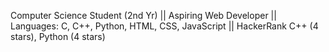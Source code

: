Computer Science Student (2nd Yr) || Aspiring Web Developer || Languages: C, C++, Python, HTML, CSS, JavaScript || HackerRank C++ (4 stars), Python (4 stars)
